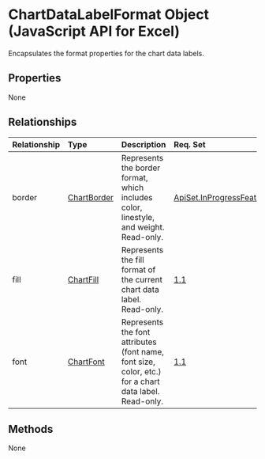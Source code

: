 # ChartDataLabelFormat Object (JavaScript API for Excel)

Encapsulates the format properties for the chart data labels.

## Properties

None

## Relationships
| Relationship | Type	|Description| Req. Set|
|:---------------|:--------|:----------|:----|
|border|[ChartBorder](chartborder.md)|Represents the border format, which includes color, linestyle, and weight. Read-only.|[ApiSet.InProgressFeatures.ChartingAPIWave2](../requirement-sets/excel-api-requirement-sets.md)|
|fill|[ChartFill](chartfill.md)|Represents the fill format of the current chart data label. Read-only.|[1.1](../requirement-sets/excel-api-requirement-sets.md)|
|font|[ChartFont](chartfont.md)|Represents the font attributes (font name, font size, color, etc.) for a chart data label. Read-only.|[1.1](../requirement-sets/excel-api-requirement-sets.md)|

## Methods
None

